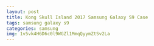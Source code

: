 ```yaml
---
layout: post
title: Kong Skull Island 2017 Samsung Galaxy S9 Case
tags: samsung galaxy s9
categories: samsung
img: 1v5vk4H6D6c0l9WGZl1MmqQyymZtSv2La
---
```


